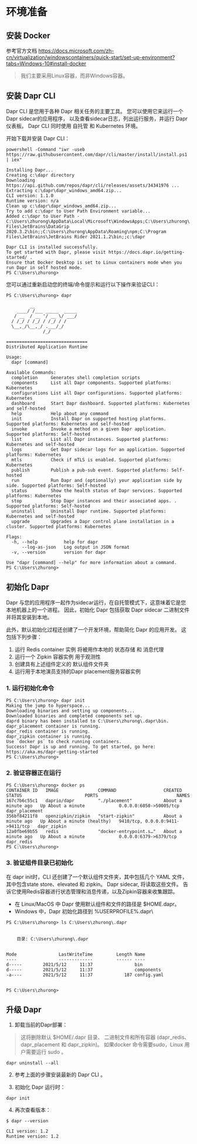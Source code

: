 # 环境准备

## 安装 Docker

参考官方文档 https://docs.microsoft.com/zh-cn/virtualization/windowscontainers/quick-start/set-up-environment?tabs=Windows-10#install-docker

> 我们主要采用Linux容器，而非Windows容器。

## 安装 Dapr CLI

Dapr CLI 是您用于各种 Dapr 相关任务的主要工具。 您可以使用它来运行一个Dapr sidecar的应用程序， 以及查看sidecar日志，列出运行服务，并运行 Dapr 仪表板。 Dapr CLI 同时使用 自托管 和 Kubernetes 环境。

开始下载并安装 Dapr CLI：
```shell
powershell -Command "iwr -useb https://raw.githubusercontent.com/dapr/cli/master/install/install.ps1 | iex"
```

```shell
Installing Dapr...
Creating c:\dapr directory
Downloading https://api.github.com/repos/dapr/cli/releases/assets/34341976 ...
Extracting c:\dapr\dapr_windows_amd64.zip...
CLI version: 1.1.0
Runtime version: n/a
Clean up c:\dapr\dapr_windows_amd64.zip...
Try to add c:\dapr to User Path Environment variable...
Added c:\dapr to User Path - C:\Users\zhurong\AppData\Local\Microsoft\WindowsApps;C:\Users\zhurong\.dotnet\tools;C:\Program Files\JetBrains\DataGrip 2020.3.2\bin;;C:\Users\zhurong\AppData\Roaming\npm;C:\Program Files\JetBrains\JetBrains Rider 2021.1.2\bin;;c:\dapr

Dapr CLI is installed successfully.
To get started with Dapr, please visit https://docs.dapr.io/getting-started/ .
Ensure that Docker Desktop is set to Linux containers mode when you run Dapr in self hosted mode.
PS C:\Users\zhurong>
```

您可以通过重新启动您的终端/命令提示和运行以下操作来验证CLI：
```shell
PS C:\Users\zhurong> dapr

         __
    ____/ /___ _____  _____
   / __  / __ '/ __ \/ ___/
  / /_/ / /_/ / /_/ / /
  \__,_/\__,_/ .___/_/
              /_/

===============================
Distributed Application Runtime

Usage:
  dapr [command]

Available Commands:
  completion     Generates shell completion scripts
  components     List all Dapr components. Supported platforms: Kubernetes
  configurations List all Dapr configurations. Supported platforms: Kubernetes
  dashboard      Start Dapr dashboard. Supported platforms: Kubernetes and self-hosted
  help           Help about any command
  init           Install Dapr on supported hosting platforms. Supported platforms: Kubernetes and self-hosted
  invoke         Invoke a method on a given Dapr application. Supported platforms: Self-hosted
  list           List all Dapr instances. Supported platforms: Kubernetes and self-hosted
  logs           Get Dapr sidecar logs for an application. Supported platforms: Kubernetes
  mtls           Check if mTLS is enabled. Supported platforms: Kubernetes
  publish        Publish a pub-sub event. Supported platforms: Self-hosted
  run            Run Dapr and (optionally) your application side by side. Supported platforms: Self-hosted
  status         Show the health status of Dapr services. Supported platforms: Kubernetes
  stop           Stop Dapr instances and their associated apps. . Supported platforms: Self-hosted
  uninstall      Uninstall Dapr runtime. Supported platforms: Kubernetes and self-hosted
  upgrade        Upgrades a Dapr control plane installation in a cluster. Supported platforms: Kubernetes

Flags:
  -h, --help          help for dapr
      --log-as-json   Log output in JSON format
  -v, --version       version for dapr

Use "dapr [command] --help" for more information about a command.
PS C:\Users\zhurong>
```

## 初始化 Dapr

Dapr 与您的应用程序一起作为sidecar运行，在自托管模式下，这意味着它是您本地机器上的一个进程。 因此，初始化 Dapr 包括获取 Dapr sidecar 二进制文件并将其安装到本地。

此外，默认初始化过程还创建了一个开发环境，帮助简化 Dapr 的应用开发。 这包括下列步骤：

1. 运行 Redis container 实例 将被用作本地的 状态存储 和 消息代理
1. 运行一个 Zipkin 容器实例 用于观测性
1. 创建具有上述组件定义的 默认组件文件夹
1. 运行用于本地演员支持的Dapr placement服务容器实例

### 1. 运行初始化命令

```shell
PS C:\Users\zhurong> dapr init
Making the jump to hyperspace...
Downloading binaries and setting up components...
Downloaded binaries and completed components set up.
daprd binary has been installed to C:\Users\zhurong\.dapr\bin.
dapr_placement container is running.
dapr_redis container is running.
dapr_zipkin container is running.
Use `docker ps` to check running containers.
Success! Dapr is up and running. To get started, go here: https://aka.ms/dapr-getting-started
PS C:\Users\zhurong>
```

### 2. 验证容器正在运行

```
PS C:\Users\zhurong> docker ps
CONTAINER ID   IMAGE               COMMAND                  CREATED              STATUS                        PORTS                              NAMES
167c7b6c55c1   daprio/dapr         "./placement"            About a minute ago   Up About a minute             0.0.0.0:6050->50005/tcp            dapr_placement
356bf84211f8   openzipkin/zipkin   "start-zipkin"           About a minute ago   Up About a minute (healthy)   9410/tcp, 0.0.0.0:9411->9411/tcp   dapr_zipkin
12a0fbe69b55   redis               "docker-entrypoint.s…"   About a minute ago   Up About a minute             0.0.0.0:6379->6379/tcp             dapr_redis
PS C:\Users\zhurong>
```

### 3. 验证组件目录已初始化

在 dapr init时，CLI 还创建了一个默认组件文件夹，其中包括几个 YAML 文件，其中包含state store、elevated 和 zipkin。 Dapr sidecar, 将读取这些文件。 告诉它使用Redis容器进行状态管理和消息传递，以及Zipkin容器来收集跟踪。

* 在 Linux/MacOS 中 Dapr 使用默认组件和文件的路径是 $HOME.dapr。
* Windows 中，Dapr 初始化路径到 %USERPROFILE%\.dapr\

```shell
PS C:\Users\zhurong> ls C:\Users\zhurong\.dapr


    目录: C:\Users\zhurong\.dapr


Mode                LastWriteTime         Length Name
----                -------------         ------ ----
d-----        2021/5/12     11:37                bin
d-----        2021/5/12     11:37                components
-a----        2021/5/12     11:37            187 config.yaml


PS C:\Users\zhurong>
```

## 升级 Dapr

1. 卸载当前的Dapr部署：

> 这将删除默认 $HOME/.dapr 目录、 二进制文件和所有容器 (dapr_redis、 dapr_placement 和 dapr_zipkin)。 如果docker 命令需要sudo，Linux 用户需要运行 sudo 。

```
dapr uninstall --all
```

2. 参考上面的步骤安装最新的 Dapr CLI 。

3. 初始化 Dapr 运行时：
```
dapr init
```

4. 再次查看版本：
```
$ dapr --version

CLI version: 1.2
Runtime version: 1.2
```

